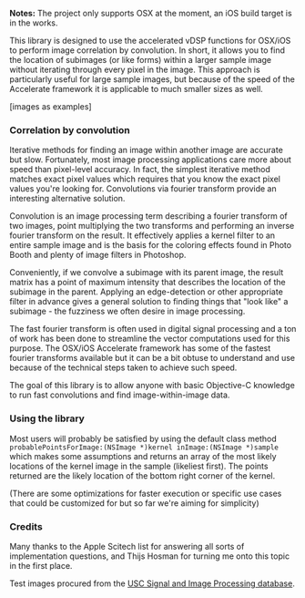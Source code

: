 **Notes:** The project only supports OSX at the moment, an iOS build target is in the works.

This library is designed to use the accelerated vDSP functions for OSX/iOS to perform image correlation by convolution. In short, it allows you to find the location of subimages (or like forms) within a larger sample image without iterating through every pixel in the image. This approach is particularly useful for large sample images, but because of the speed of the Accelerate framework it is applicable to much smaller sizes as well.

[images as examples]

### Correlation by convolution ###

Iterative methods for finding an image within another image are accurate but slow. Fortunately, most image processing applications care more about speed than pixel-level accuracy. In fact, the simplest iterative method matches exact pixel values which requires that you know the exact pixel values you're looking for. Convolutions via fourier transform provide an interesting alternative solution.

Convolution is an image processing term describing a fourier transform of two images, point multiplying the two transforms and performing an inverse fourier transform on the result. It effectively applies a kernel filter to an entire sample image and is the basis for the coloring effects found in Photo Booth and plenty of image filters in Photoshop.

Conveniently, if we convolve a subimage with its parent image, the result matrix has a point of maximum intensity that describes the location of the subimage in the parent. Applying an edge-detection or other appropriate filter in advance gives a general solution to finding things that "look like" a subimage - the fuzziness we often desire in image processing.

The fast fourier transform is often used in digital signal processing and a ton of work has been done to streamline the vector computations used for this purpose. The OSX/iOS Accelerate framework has some of the fastest fourier transforms available but it can be a bit obtuse to understand and use because of the technical steps taken to achieve such speed.

The goal of this library is to allow anyone with basic Objective-C knowledge to run fast convolutions and find image-within-image data.

### Using the library ###

Most users will probably be satisfied by using the default class method `probablePointsForImage:(NSImage *)kernel inImage:(NSImage *)sample` which makes some assumptions and returns an array of the most likely locations of the kernel image in the sample (likeliest first). The points returned are the likely location of the bottom right corner of the kernel.

(There are some optimizations for faster execution or specific use cases that could be customized for but so far we're aiming for simplicity)

### Credits ###

Many thanks to the Apple Scitech list for answering all sorts of implementation questions, and Thijs Hosman for turning me onto this topic in the first place.

Test images procured from the [USC Signal and Image Processing database](http://sipi.usc.edu/database/database.php).